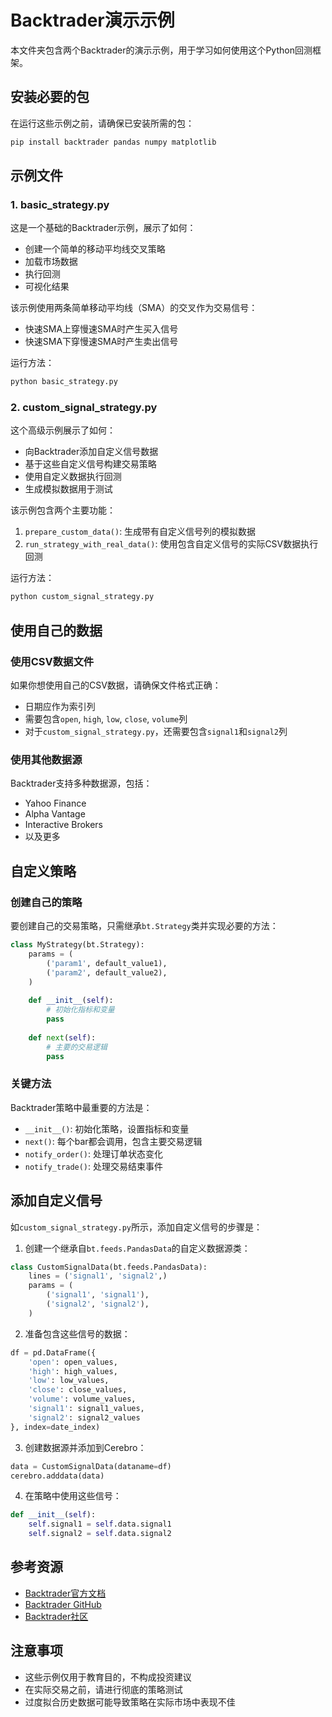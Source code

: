 # Backtrader演示示例

本文件夹包含两个Backtrader的演示示例，用于学习如何使用这个Python回测框架。

## 安装必要的包

在运行这些示例之前，请确保已安装所需的包：

```bash
pip install backtrader pandas numpy matplotlib
```

## 示例文件

### 1. basic_strategy.py

这是一个基础的Backtrader示例，展示了如何：
- 创建一个简单的移动平均线交叉策略
- 加载市场数据
- 执行回测
- 可视化结果

该示例使用两条简单移动平均线（SMA）的交叉作为交易信号：
- 快速SMA上穿慢速SMA时产生买入信号
- 快速SMA下穿慢速SMA时产生卖出信号

运行方法：
```bash
python basic_strategy.py
```

### 2. custom_signal_strategy.py

这个高级示例展示了如何：
- 向Backtrader添加自定义信号数据
- 基于这些自定义信号构建交易策略
- 使用自定义数据执行回测
- 生成模拟数据用于测试

该示例包含两个主要功能：
1. `prepare_custom_data()`: 生成带有自定义信号列的模拟数据
2. `run_strategy_with_real_data()`: 使用包含自定义信号的实际CSV数据执行回测

运行方法：
```bash
python custom_signal_strategy.py
```

## 使用自己的数据

### 使用CSV数据文件

如果你想使用自己的CSV数据，请确保文件格式正确：
- 日期应作为索引列
- 需要包含`open`, `high`, `low`, `close`, `volume`列
- 对于`custom_signal_strategy.py`，还需要包含`signal1`和`signal2`列

### 使用其他数据源

Backtrader支持多种数据源，包括：
- Yahoo Finance
- Alpha Vantage
- Interactive Brokers
- 以及更多

## 自定义策略

### 创建自己的策略

要创建自己的交易策略，只需继承`bt.Strategy`类并实现必要的方法：

```python
class MyStrategy(bt.Strategy):
    params = (
        ('param1', default_value1),
        ('param2', default_value2),
    )
    
    def __init__(self):
        # 初始化指标和变量
        pass
        
    def next(self):
        # 主要的交易逻辑
        pass
```

### 关键方法

Backtrader策略中最重要的方法是：

- `__init__()`: 初始化策略，设置指标和变量
- `next()`: 每个bar都会调用，包含主要交易逻辑
- `notify_order()`: 处理订单状态变化
- `notify_trade()`: 处理交易结束事件

## 添加自定义信号

如`custom_signal_strategy.py`所示，添加自定义信号的步骤是：

1. 创建一个继承自`bt.feeds.PandasData`的自定义数据源类：
```python
class CustomSignalData(bt.feeds.PandasData):
    lines = ('signal1', 'signal2',)
    params = (
        ('signal1', 'signal1'),
        ('signal2', 'signal2'),
    )
```

2. 准备包含这些信号的数据：
```python
df = pd.DataFrame({
    'open': open_values,
    'high': high_values,
    'low': low_values,
    'close': close_values,
    'volume': volume_values,
    'signal1': signal1_values,
    'signal2': signal2_values
}, index=date_index)
```

3. 创建数据源并添加到Cerebro：
```python
data = CustomSignalData(dataname=df)
cerebro.adddata(data)
```

4. 在策略中使用这些信号：
```python
def __init__(self):
    self.signal1 = self.data.signal1
    self.signal2 = self.data.signal2
```

## 参考资源

- [Backtrader官方文档](https://www.backtrader.com/docu/)
- [Backtrader GitHub](https://github.com/mementum/backtrader)
- [Backtrader社区](https://community.backtrader.com/)

## 注意事项

- 这些示例仅用于教育目的，不构成投资建议
- 在实际交易之前，请进行彻底的策略测试
- 过度拟合历史数据可能导致策略在实际市场中表现不佳 